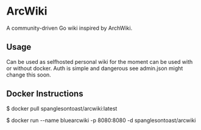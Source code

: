 # ArcWiki
A community-driven Go wiki inspired by ArchWiki.

## Usage
Can be used as selfhosted personal wiki for the moment can be used with or without docker. 
Auth is simple and dangerous see admin.json might change this soon.

## Docker Instructions

$ docker pull spanglesontoast/arcwiki:latest

$ docker run --name bluearcwiki -p 8080:8080 -d spanglesontoast/arcwiki

